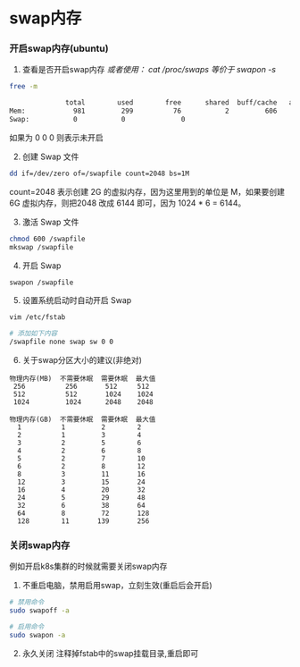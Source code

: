 # swap内存

### 开启swap内存(ubuntu)
1. 查看是否开启swap内存
*或者使用： cat /proc/swaps  等价于 swapon -s*
```bash
free -m

              total        used        free      shared  buff/cache   available
Mem:            981         299          76           2         606         512
Swap:           0           0              0
```
如果为 0 0 0 则表示未开启

2. 创建 Swap 文件
```bash
dd if=/dev/zero of=/swapfile count=2048 bs=1M
```
count=2048 表示创建 2G 的虚拟内存，因为这里用到的单位是 M，如果要创建 6G 虚拟内存，则把2048 改成 6144 即可，因为 1024 * 6 = 6144。

3. 激活 Swap 文件
```bash
chmod 600 /swapfile
mkswap /swapfile
```

4. 开启 Swap
```bash
swapon /swapfile
```

5. 设置系统启动时自动开启 Swap
```bash
vim /etc/fstab

# 添加如下内容
/swapfile none swap sw 0 0

```

6. 关于swap分区大小的建议(非绝对)
```
物理内存(MB)  不需要休眠  需要休眠  最大值
 256          256       512     512
 512          512       1024    1024
 1024         1024      2048    2048

物理内存(GB)  不需要休眠  需要休眠  最大值
  1          1         2        2
  2          1         3        4
  3          2         5        6
  4          2         6        8
  5          2         7        10
  6          2         8        12
  8          3         11       16
  12         3         15       24
  16         4         20       32
  24         5         29       48
  32         6         38       64
  64         8         72       128
  128        11       139       256
```

### 关闭swap内存
例如开启k8s集群的时候就需要关闭swap内存
1. 不重启电脑，禁用启用swap，立刻生效(重启后会开启)
```bash
# 禁用命令
sudo swapoff -a

# 启用命令
sudo swapon -a

```
2. 永久关闭
注释掉fstab中的swap挂载目录,重启即可
